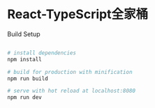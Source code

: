 # React-TypeScript全家桶

Build Setup

``` bash

# install dependencies
npm install

# build for production with minification
npm run build

# serve with hot reload at localhost:8080
npm run dev
